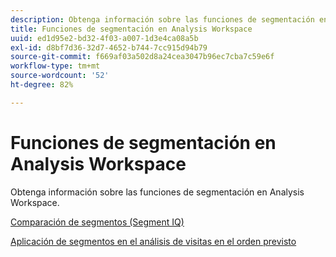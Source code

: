 ```yaml
---
description: Obtenga información sobre las funciones de segmentación en Analysis Workspace.
title: Funciones de segmentación en Analysis Workspace
uuid: ed1d95e2-bd32-4f03-a007-1d3e4ca08a5b
exl-id: d8bf7d36-32d7-4652-b744-7cc915d94b79
source-git-commit: f669af03a502d8a24cea3047b96ec7cba7c59e6f
workflow-type: tm+mt
source-wordcount: '52'
ht-degree: 82%

---
```


# Funciones de segmentación en Analysis Workspace

Obtenga información sobre las funciones de segmentación en Analysis Workspace.

[Comparación de segmentos (Segment IQ)](https://experienceleague.adobe.com/docs/analytics/analyze/analysis-workspace/panels/segment-comparison/segment-comparison.html)

[Aplicación de segmentos en el análisis de visitas en el orden previsto](https://docs.adobe.com/help/es-ES/analytics/analyze/analysis-workspace/visualizations/fallout/compare-segments-fallout.html)

